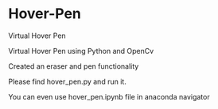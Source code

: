# Hover-Pen
Virtual Hover Pen

Virtual Hover Pen using Python and OpenCv

Created an eraser and pen functionality

Please find hover_pen.py and run it.

You can even use hover_pen.ipynb file in anaconda navigator
